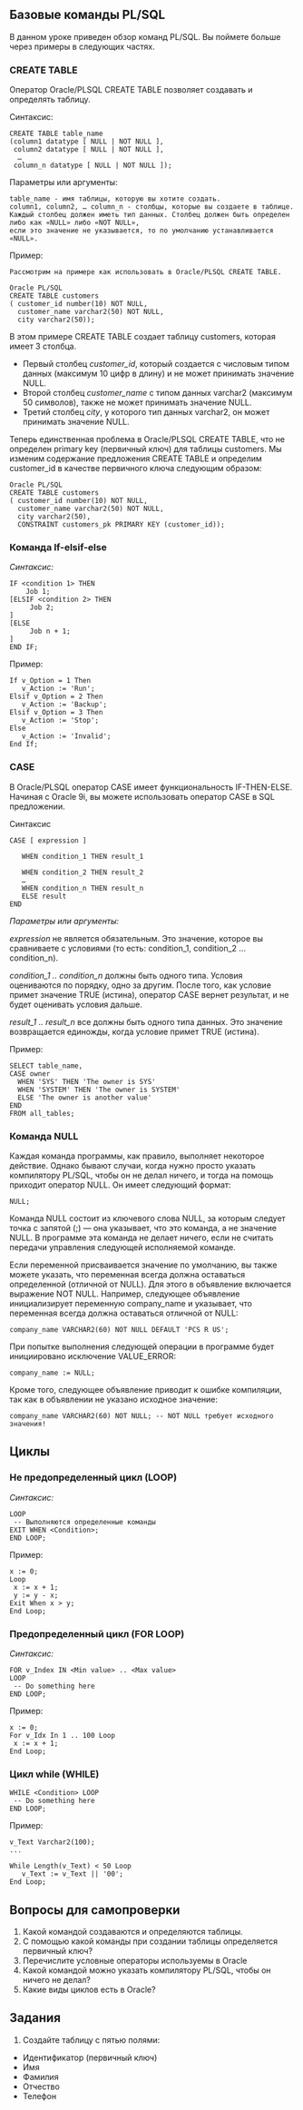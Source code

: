 ## Базовые команды PL/SQL

В данном уроке приведен обзор команд PL/SQL. Вы поймете больше через примеры в следующих частях.

### CREATE TABLE

Оператор Oracle/PLSQL CREATE TABLE позволяет создавать и определять таблицу.

Синтаксис:
```
CREATE TABLE table_name
(column1 datatype [ NULL | NOT NULL ],
 column2 datatype [ NULL | NOT NULL ],
  …
 column_n datatype [ NULL | NOT NULL ]);
```
Параметры или аргументы:
```
table_name - имя таблицы, которую вы хотите создать.
column1, column2, … column_n - столбцы, которые вы создаете в таблице. 
Каждый столбец должен иметь тип данных. Столбец должен быть определен либо как «NULL» либо «NOT NULL», 
если это значение не указывается, то по умолчанию устанавливается «NULL».
```
Пример:
```
Рассмотрим на примере как использовать в Oracle/PLSQL CREATE TABLE.

Oracle PL/SQL
CREATE TABLE customers
( customer_id number(10) NOT NULL,
  customer_name varchar2(50) NOT NULL,
  city varchar2(50));
```
В этом примере CREATE TABLE создает таблицу customers, которая имеет 3 столбца.

- Первый столбец _customer_id_, который создается с числовым типом данных (максимум 10 цифр в длину) 
и не может принимать значение NULL.
- Второй столбец _customer_name_ с типом данных varchar2 (максимум 50 символов), также не может принимать значение NULL.
- Третий столбец _city_, у которого тип данных varchar2, он может принимать значение NULL.

Теперь единственная проблема в Oracle/PLSQL CREATE TABLE, что не определен primary key (первичный ключ) для таблицы customers. Мы изменим содержание предложения CREATE TABLE и определим customer_id в качестве первичного ключа следующим образом:
```
Oracle PL/SQL
CREATE TABLE customers
( customer_id number(10) NOT NULL,
  customer_name varchar2(50) NOT NULL,
  city varchar2(50),
  CONSTRAINT customers_pk PRIMARY KEY (customer_id));
```

### Команда If-elsif-else

_Синтаксис:_

```
IF <condition 1> THEN
    Job 1;
[ELSIF <condition 2> THEN
     Job 2;
]
[ELSE
     Job n + 1;
]
END IF;
```

Пример:

```
If v_Option = 1 Then
   v_Action := 'Run';
Elsif v_Option = 2 Then
   v_Action := 'Backup';
Elsif v_Option = 3 Then
   v_Action := 'Stop';
Else
   v_Action := 'Invalid';
End If;
```

### CASE

В Oracle/PLSQL оператор CASE имеет функциональность IF-THEN-ELSE. Начиная с Oracle 9i, вы можете использовать оператор CASE в SQL предложении.

Синтаксис
```
CASE [ expression ]

   WHEN condition_1 THEN result_1

   WHEN condition_2 THEN result_2
   …
   WHEN condition_n THEN result_n
   ELSE result
END
```

_Параметры или аргументы:_

_expression_ не является обязательным. 
Это значение, которое вы сравниваете с условиями (то есть: condition_1, condition_2 … condition_n).

_condition_1 .. condition_n_ должны быть одного типа. Условия оцениваются по порядку, одно за другим. 
После того, как условие примет значение TRUE (истина), оператор CASE вернет результат, и не будет оценивать условия дальше.

_result_1 .. result_n_ все должны быть одного типа данных. 
Это значение возвращается единожды, когда условие примет TRUE (истина).

Пример:

```
SELECT table_name,
CASE owner
  WHEN 'SYS' THEN 'The owner is SYS'
  WHEN 'SYSTEM' THEN 'The owner is SYSTEM'
  ELSE 'The owner is another value'
END
FROM all_tables;
```

### Команда NULL
Каждая команда программы, как правило, выполняет некоторое действие. Однако бывают
случаи, когда нужно просто указать компилятору PL/SQL, чтобы он не делал ничего, и тогда на помощь приходит оператор NULL. 
Он имеет следующий формат:
```
NULL;
```
Команда NULL состоит из ключевого слова NULL,  за которым следует точка с запятой (;) — она указывает, 
что это команда, а не значение NULL. В программе эта команда не делает ничего, если не считать передачи 
управления следующей исполняемой команде.

Если переменной присваивается значение по умолчанию, вы также можете указать, что переменная всегда должна оставаться определенной (отличной от NULL). Для этого в объявление включается выражение NOT NULL. Например, следующее объявление инициализирует переменную company_name и указывает, что переменная всегда должна оставаться отличной от NULL:
```
company_name VARCHAR2(60) NOT NULL DEFAULT 'PCS R US';
```
При попытке выполнения следующей операции в программе будет инициировано исключение VALUE_ERROR:
```
company_name := NULL;
```
Кроме того, следующее объявление приводит к ошибке компиляции, так как в объявлении не указано исходное значение:
```
company_name VARCHAR2(60) NOT NULL; -- NOT NULL требует исходного значения!
```

## Циклы

### Не предопределенный цикл (LOOP)

_Синтаксис:_

```
LOOP
 -- Выполняются определенные команды
EXIT WHEN <Condition>;
END LOOP;
```

Пример:

```
x := 0;
Loop
 x := x + 1;
 y := y - x;
Exit When x > y;
End Loop;
```

### Предопределенный цикл (FOR LOOP)

_Синтаксис:_

```
FOR v_Index IN <Min value> .. <Max value>
LOOP
 -- Do something here
END LOOP;
```

Пример:

```
x := 0;
For v_Idx In 1 .. 100 Loop
 x := x + 1;
End Loop;
```

### Цикл while (WHILE)

```
WHILE <Condition> LOOP
 -- Do something here
END LOOP;
```

Пример:

```
v_Text Varchar2(100);
...
 
While Length(v_Text) < 50 Loop
   v_Text := v_Text || '00';
End Loop;
```

## Вопросы для самопроверки
1. Какой командой создаваются и определяются таблицы.
2. С помощью какой команды при создании таблицы определяется первичный ключ?
3. Перечислите условные операторы используемы в Oracle
4. Какой командой можно указать компилятору PL/SQL, чтобы он ничего не делал?
5. Какие виды циклов есть в Oracle?

## Задания
1. Создайте таблицу с пятью полями:
- Идентификатор (первичный ключ)
- Имя
- Фамилия
- Отчество
- Телефон
